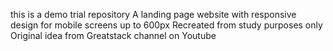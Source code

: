 this is a demo trial repository 
A landing page website with responsive design for mobile screens up to 600px
Recreated from study purposes only
Original idea from Greatstack channel on Youtube
